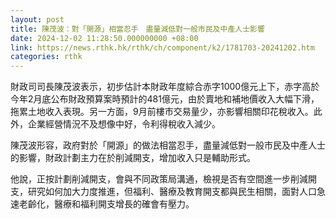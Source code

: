 ```yaml
---
layout: post
title: 陳茂波：對「開源」相當忍手　盡量減低對一般市民及中產人士影響
date: 2024-12-02 11:28:50.000000000 +08:00
link: https://news.rthk.hk/rthk/ch/component/k2/1781703-20241202.htm
categories: rthk
---
```


財政司司長陳茂波表示，初步估計本財政年度綜合赤字1000億元上下，赤字高於今年2月底公布財政預算案時預計的481億元，由於賣地和補地價收入大幅下滑，拖累土地收入表現。另一方面，9月前樓市交易量少，亦影響相關印花稅收入。此外，企業經營情況不及想像中好，令利得稅收入減少。

陳茂波形容，政府對於「開源」的做法相當忍手，盡量減低對一般市民及中產人士的影響，財政計劃主力在於削減開支，增加收入只是輔助形式。

他說，正按計劃削減開支，會與不同政策局溝通，檢視是否有空間進一步削減開支，研究如何加大力度推進，但福利、醫療及教育開支都與民生相關，面對人口急速老齡化，醫療和福利開支增長的確會有壓力。

